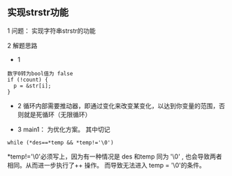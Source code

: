 ## 实现strstr功能

1 问题： 实现字符串strstr的功能


2 解题思路

- 1 

```
数字0转为bool值为 false
if (!count) {
  p = &str[i];
}
```

- 2 循环内部需要推动器，即通过变化来改变某变化，以达到你变量的范围，否则就是死循环（无限循环）

- 3 main1： 为优化方案。 其中切记

```
while (*des==*temp && *temp!='\0')
```

*temp!='\0'必须写上，因为有一种情况是 des 和temp 同为 '\0' , 也会导致两者相同。从而进一步执行了++ 操作。 而导致无法进入 temp = '\0'的条件。

